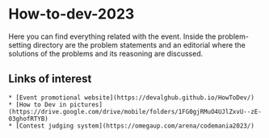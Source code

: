 # How-to-dev-2023
Here you can find everything related with the event. Inside the problem-setting directory are the problem statements and an editorial where the solutions of the problems and its reasoning are discussed.
## Links of interest
    * [Event promotional website](https://devalghub.github.io/HowToDev/)
    * [How to Dev in pictures](https://drive.google.com/drive/mobile/folders/1FG0gjRMuO4UJlZxvU--zE-03ghofRTYB)
    * [Contest judging system](https://omegaup.com/arena/codemania2023/)